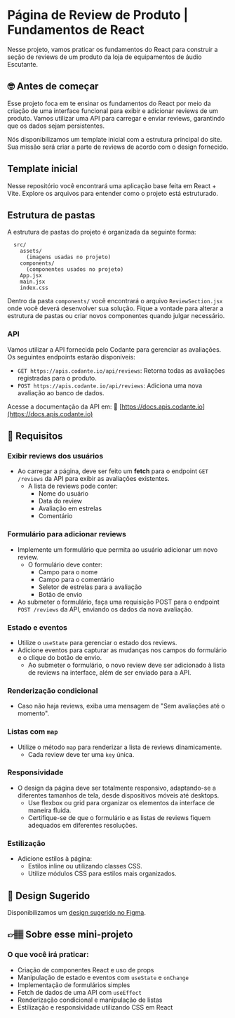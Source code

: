 # Página de Review de Produto | Fundamentos de React

Nesse projeto, vamos praticar os fundamentos do React para construir a seção de reviews de um produto da loja de equipamentos de áudio Escutante.

## 🤓 Antes de começar

Esse projeto foca em te ensinar os fundamentos do React por meio da criação de uma interface funcional para exibir e adicionar reviews de um produto. Vamos utilizar uma API para carregar e enviar reviews, garantindo que os dados sejam persistentes.

Nós disponibilizamos um template inicial com a estrutura principal do site. Sua missão será criar a parte de reviews de acordo com o design fornecido.

## Template inicial

Nesse repositório você encontrará uma aplicação base feita em React + Vite. Explore os arquivos para entender como o projeto está estruturado.

## Estrutura de pastas

A estrutura de pastas do projeto é organizada da seguinte forma:

```
  src/
    assets/
      (imagens usadas no projeto)
    components/
      (componentes usados no projeto)
    App.jsx
    main.jsx
    index.css
```

Dentro da pasta `components/` você encontrará o arquivo `ReviewSection.jsx` onde você deverá desenvolver sua solução. Fique a vontade para alterar a estrutura de pastas ou criar novos componentes quando julgar necessário.

### API

Vamos utilizar a API fornecida pelo Codante para gerenciar as avaliações. Os seguintes endpoints estarão disponíveis:

- `GET https://apis.codante.io/api/reviews`: Retorna todas as avaliações registradas para o produto.
- `POST https://apis.codante.io/api/reviews`: Adiciona uma nova avaliação ao banco de dados.

Acesse a documentação da API em: 🔗 [https://docs.apis.codante.io](https://docs.apis.codante.io)

## 🔨 Requisitos

### Exibir reviews dos usuários

- Ao carregar a página, deve ser feito um **fetch** para o endpoint `GET /reviews` da API para exibir as avaliações existentes.
  - A lista de reviews pode conter:
    - Nome do usuário
    - Data do review
    - Avaliação em estrelas
    - Comentário

### Formulário para adicionar reviews

- Implemente um formulário que permita ao usuário adicionar um novo review.
  - O formulário deve conter:
    - Campo para o nome
    - Campo para o comentário
    - Seletor de estrelas para a avaliação
    - Botão de envio
- Ao submeter o formulário, faça uma requisição POST para o endpoint `POST /reviews` da API, enviando os dados da nova avaliação.

### Estado e eventos

- Utilize o `useState` para gerenciar o estado dos reviews.
- Adicione eventos para capturar as mudanças nos campos do formulário e o clique do botão de envio.
  - Ao submeter o formulário, o novo review deve ser adicionado à lista de reviews na interface, além de ser enviado para a API.

### Renderização condicional

- Caso não haja reviews, exiba uma mensagem de "Sem avaliações até o momento".

### Listas com `map`

- Utilize o método `map` para renderizar a lista de reviews dinamicamente.
  - Cada review deve ter uma `key` única.

### Responsividade

- O design da página deve ser totalmente responsivo, adaptando-se a diferentes tamanhos de tela, desde dispositivos móveis até desktops.
  - Use flexbox ou grid para organizar os elementos da interface de maneira fluida.
  - Certifique-se de que o formulário e as listas de reviews fiquem adequados em diferentes resoluções.

### Estilização

- Adicione estilos à página:
  - Estilos inline ou utilizando classes CSS.
  - Utilize módulos CSS para estilos mais organizados.

## 🎨 Design Sugerido

Disponibilizamos um [design sugerido no Figma](https://www.figma.com/community/file/1418749577351583982/mini-projeto-pagina-de-review-de-um-produto-fundamentos-de-react).

## 👉🏽 Sobre esse mini-projeto

### O que você irá praticar:

- Criação de componentes React e uso de props
- Manipulação de estado e eventos com `useState` e `onChange`
- Implementação de formulários simples
- Fetch de dados de uma API com `useEffect`
- Renderização condicional e manipulação de listas
- Estilização e responsividade utilizando CSS em React
